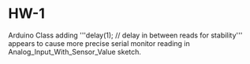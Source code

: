 # HW-1
Arduino Class
adding '''delay(1);        // delay in between reads for stability''' appears to cause more precise serial monitor reading in Analog_Input_With_Sensor_Value sketch.
